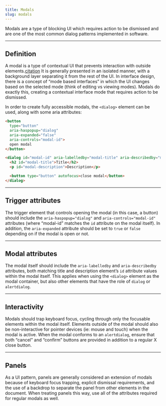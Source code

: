 ```yaml
---
title: Modals
slug: modals
---
```


<script>
  import Panels from "@examples/dynamic-components/modals/panels.svelte";
</script>

Modals are a type of blocking UI which requires action to be dismissed and are one of the most common dialog patterns implemented in software.

---

## Definition

A modal is a type of contextual UI that prevents interaction with outside elements.[citation](https://developer.mozilla.org/en-US/docs/Web/Accessibility/ARIA/Attributes/aria-modal#description) It is generally presented in an isolated manner, with a background layer separating it from the rest of the UI. In interface design, there is a concept of “mode based interfaces” in which the UI changes based on the selected mode (think of editing vs viewing modes). Modals do exactly this, creating a contextual interface mode that requires action to be dismissed.

In order to create fully accessible modals, the `<dialog>` element can be used, along with some aria attributes:

```html
<button
  type="button"
  aria-haspopup="dialog"
  aria-expanded="false"
  aria-controls="modal-id">
  open modal
</button>

<dialog id="modal-id" aria-labelledby="modal-title" aria-describedby="modal-description">
  <h2 id="modal-title">Title</h2>
  <p id="modal-description">Description</p>

  <button type="button" autofocus>close modal</button>
</dialog>
```

---

## Trigger attributes

The trigger element that controls opening the modal (in this case, a button) should include the `aria-haspopup="dialog"` and `aria-controls="modal-id"` attributes (where “modal-id” matches the `id` attribute on the modal itself). In addition, the `aria-expanded` attribute should be set to `true` or `false` depending on if the modal is open or not.

---

## Modal attributes

The modal itself should include the `aria-labelledby` and `aria-describedby` attributes, both matching title and description element’s `id` attribute values within the modal itself. This applies when using the `<dialog>` element as the modal container, but also other elements that have the role of `dialog` or `alertdialog`.

---

## Interactivity

Modals should trap keyboard focus, cycling through only the focusable elements within the modal itself. Elements outside of the modal should also be non-interactive for pointer devices (ie: mouse and touch) when the modal is active. When the modal conforms to an `alertdialog`, ensure that both “cancel” and “confirm” buttons are provided in addition to a regular X close button.

---

## Panels

As a UI pattern, panels are generally considered an extension of modals because of keyboard focus trapping, explicit dismissal requirements, and the use of a backdrop to separate the panel from other elements in the document. When treating panels this way, use all of the attributes required for regular modals as well.

<Panels />
